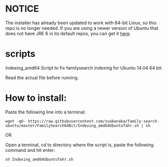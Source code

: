  # NOTICE
 The installer has already been updated to work with 64-bit Linux, so this repo is no longer needed. If you are using a newer version of Ubuntu that does not have JRE 6 in its default repos, you can get it [here](http://www.webupd8.org/2012/11/oracle-sun-java-6-installer-available.html).
 
 scripts
==========
   
indexing_amd64
   Script to fix familysearch indexing for Ubuntu 14.04 64 bit.

Read the actual file before running.  

 How to install:
=================
Paste the following line into a terminal:

`wget -qO- https://raw.githubusercontent.com/zvakanaka/family-search-ubuntu/master/FamilySearch64Bit/Indexing_amd64UbuntuTahr.sh | sh`

OR 

Open a terminal, cd to directory where the script is, paste the following command and hit enter:
  
   `sh Indexing_amd64UbuntuTahr.sh`
   
   

